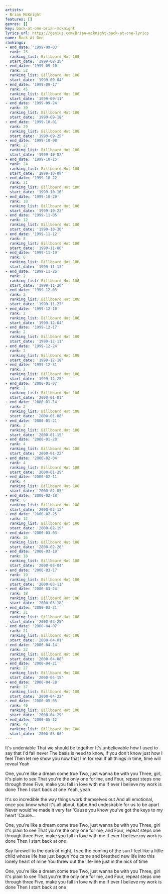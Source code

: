 ```yaml
---
artists:
- Brian McKnight
features: []
genres: []
key: back-at-one-brian-mcknight
lyrics_url: https://genius.com/Brian-mcknight-back-at-one-lyrics
name: Back At One
rankings:
- end_date: '1999-09-03'
  rank: 75
  ranking_list: Billboard Hot 100
  start_date: '1999-08-28'
- end_date: '1999-09-10'
  rank: 52
  ranking_list: Billboard Hot 100
  start_date: '1999-09-04'
- end_date: '1999-09-17'
  rank: 45
  ranking_list: Billboard Hot 100
  start_date: '1999-09-11'
- end_date: '1999-09-24'
  rank: 39
  ranking_list: Billboard Hot 100
  start_date: '1999-09-18'
- end_date: '1999-10-01'
  rank: 29
  ranking_list: Billboard Hot 100
  start_date: '1999-09-25'
- end_date: '1999-10-08'
  rank: 27
  ranking_list: Billboard Hot 100
  start_date: '1999-10-02'
- end_date: '1999-10-15'
  rank: 24
  ranking_list: Billboard Hot 100
  start_date: '1999-10-09'
- end_date: '1999-10-22'
  rank: 21
  ranking_list: Billboard Hot 100
  start_date: '1999-10-16'
- end_date: '1999-10-29'
  rank: 18
  ranking_list: Billboard Hot 100
  start_date: '1999-10-23'
- end_date: '1999-11-05'
  rank: 12
  ranking_list: Billboard Hot 100
  start_date: '1999-10-30'
- end_date: '1999-11-12'
  rank: 8
  ranking_list: Billboard Hot 100
  start_date: '1999-11-06'
- end_date: '1999-11-19'
  rank: 6
  ranking_list: Billboard Hot 100
  start_date: '1999-11-13'
- end_date: '1999-11-26'
  rank: 2
  ranking_list: Billboard Hot 100
  start_date: '1999-11-20'
- end_date: '1999-12-03'
  rank: 2
  ranking_list: Billboard Hot 100
  start_date: '1999-11-27'
- end_date: '1999-12-10'
  rank: 2
  ranking_list: Billboard Hot 100
  start_date: '1999-12-04'
- end_date: '1999-12-17'
  rank: 2
  ranking_list: Billboard Hot 100
  start_date: '1999-12-11'
- end_date: '1999-12-24'
  rank: 2
  ranking_list: Billboard Hot 100
  start_date: '1999-12-18'
- end_date: '1999-12-31'
  rank: 2
  ranking_list: Billboard Hot 100
  start_date: '1999-12-25'
- end_date: '2000-01-07'
  rank: 2
  ranking_list: Billboard Hot 100
  start_date: '2000-01-01'
- end_date: '2000-01-14'
  rank: 2
  ranking_list: Billboard Hot 100
  start_date: '2000-01-08'
- end_date: '2000-01-21'
  rank: 3
  ranking_list: Billboard Hot 100
  start_date: '2000-01-15'
- end_date: '2000-01-28'
  rank: 4
  ranking_list: Billboard Hot 100
  start_date: '2000-01-22'
- end_date: '2000-02-04'
  rank: 4
  ranking_list: Billboard Hot 100
  start_date: '2000-01-29'
- end_date: '2000-02-11'
  rank: 4
  ranking_list: Billboard Hot 100
  start_date: '2000-02-05'
- end_date: '2000-02-18'
  rank: 6
  ranking_list: Billboard Hot 100
  start_date: '2000-02-12'
- end_date: '2000-02-25'
  rank: 12
  ranking_list: Billboard Hot 100
  start_date: '2000-02-19'
- end_date: '2000-03-03'
  rank: 16
  ranking_list: Billboard Hot 100
  start_date: '2000-02-26'
- end_date: '2000-03-10'
  rank: 18
  ranking_list: Billboard Hot 100
  start_date: '2000-03-04'
- end_date: '2000-03-17'
  rank: 19
  ranking_list: Billboard Hot 100
  start_date: '2000-03-11'
- end_date: '2000-03-24'
  rank: 18
  ranking_list: Billboard Hot 100
  start_date: '2000-03-18'
- end_date: '2000-03-31'
  rank: 21
  ranking_list: Billboard Hot 100
  start_date: '2000-03-25'
- end_date: '2000-04-07'
  rank: 21
  ranking_list: Billboard Hot 100
  start_date: '2000-04-01'
- end_date: '2000-04-14'
  rank: 22
  ranking_list: Billboard Hot 100
  start_date: '2000-04-08'
- end_date: '2000-04-21'
  rank: 27
  ranking_list: Billboard Hot 100
  start_date: '2000-04-15'
- end_date: '2000-04-28'
  rank: 37
  ranking_list: Billboard Hot 100
  start_date: '2000-04-22'
- end_date: '2000-05-05'
  rank: 40
  ranking_list: Billboard Hot 100
  start_date: '2000-04-29'
- end_date: '2000-05-12'
  rank: 48
  ranking_list: Billboard Hot 100
  start_date: '2000-05-06'
---
```

It's undeniable
That we should be together
It's unbelievable how I used to say that I'd fall never
The basis is need to know, if you don't know just how I feel
Then let me show you now that I'm for real
If all things in time, time will reveal
Yeah


One, you're like a dream come true
Two, just wanna be with you
Three, girl, it's plain to see
That you're the only one for me, and
Four, repeat steps one through three
Five, make you fall in love with me
If ever I believe my work is done
Then I start back at one
Yeah, yeah


It's so incredible the way things work themselves out
And all emotional, once you know what it's all about, babe
And undesirable for us to be apart
Never would've made it very far
'Cause you know you've got the keys to my heart
'Cause...


One, you're like a dream come true
Two, just wanna be with you
Three, girl it's plain to see
That you're the only one for me, and
Four, repeat steps one through three
Five, make you fall in love with me
If ever I believe my work is done
Then I start back at one


Say farewell to the dark of night, I see the coming of the sun
I feel like a little child whose life has just begun
You came and breathed new life into this lonely heart of mine
You threw out the life-line just in the nick of time


One, you're like a dream come true
Two, just wanna be with you
Three, girl it's plain to see
That you're the only one for me, and
Four, repeat steps one through three
Five, make you fall in love with me
If ever I believe my work is done
Then I start back at one
